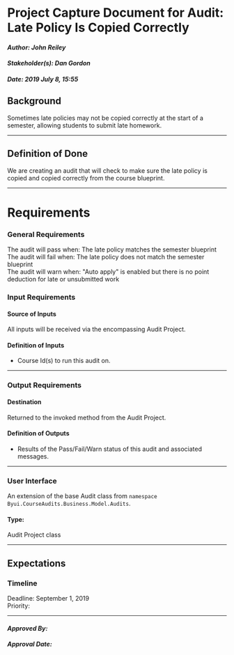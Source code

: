 # Project Capture Document for Audit: Late Policy Is Copied Correctly
#### *Author: John Reiley*
#### *Stakeholder(s): Dan Gordon*
#### *Date: 2019 July 8, 15:55*

## Background
<!-- 
Explain the context of the problem.
Explain key terms/words, words that may be unfamiliar to a new hire.
Do Example: 
    Corey and his team have been manually going through the html for all images in canvas and entering alt image text.
    This has been very time consuming.
Don't Example:
    Without project templates, we have been left with readmes that share all different kinds of data, and some of them were missing key
    points of data. Additionally, we have no standard for code templates. We don't want to add a lot of overhead to setting up a project
    with templates and code setup.
-->
Sometimes late policies may not be copied correctly at the start of a semester, allowing students to submit late homework.

-----

## Definition of Done
<!-- 
What is/are the project outcome(s)?
("Can you give me one sentence describing what you want done?")
We are trying to clean up the yard by Mow, Edge, and Rake.
Do Example:
    We are creating a tool to find all images that are in need of alt text in canvas 
    which will automate this process by showing an image and prompting for alt text.
Don't Example 2:
    We are using yeoman to create a generator that will add all needed documentation and
    set up the code with all needed scripts, templates, and integrations.
-->
We are creating an audit that will check to make sure the late policy is copied and copied correctly from the course blueprint.

-----

# Requirements

### General Requirements
The audit will pass when: The late policy matches the semester blueprint
The audit will fail when: The late policy does not match the semester blueprint  
The audit will warn when: "Auto apply" is enabled but there is no point deduction for late or unsubmitted work
### Input Requirements
#### Source of Inputs
All inputs will be received via the encompassing Audit Project.

#### Definition of Inputs
<!-- TBD: do not fill out just yet -->
- Course Id(s) to run this audit on.
---

### Output Requirements
#### Destination
Returned to the invoked method from the Audit Project.

#### Definition of Outputs
<!-- TBD: do not fill out just yet -->
- Results of the Pass/Fail/Warn status of this audit and associated messages.
---

### User Interface
An extension of the base Audit class from `namespace Byui.CourseAudits.Business.Model.Audits`.
#### Type:
Audit Project class

-----

## Expectations
### Timeline
Deadline: September 1, 2019   
Priority: 
<!-- What is the deadline? 2019 Sep 1? -->
<!-- What priority is this audit? -->

-----

#### *Approved By:* 
#### *Approval Date:*
